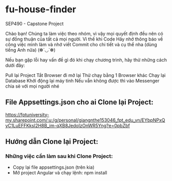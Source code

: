 # fu-house-finder
SEP490 - Capstone Project

Chào bạn! Chúng ta làm việc theo nhóm, vì vậy mọi quyết định đều nên có sự đồng thuận của tất cả mọi người. Vì thế khi Code Hãy nhớ thông báo về công việc mình làm và nhớ viết Commit cho chi tiết và cụ thể nha (dùng tiếng Anh nữa) (❁´◡`❁)

Nếu bạn gặp lỗi hay vấn đề gì đó khi chạy chương trình, hãy thử những cách dưới đây:

Pull lại Project
Tắt Browser đi mở lại
Thử chạy bằng 1 Browser khác
Chạy lại Database
Khởi động lại máy tinh Nếu vẫn không được thì vào Messenger chia sẻ với mọi người nhé

## File Appsettings.json cho ai Clone lại Project:
https://fptuniversity-my.sharepoint.com/:u:/g/personal/giangnthe153046_fpt_edu_vn/EYbpNPxQyC1LuEFFKksI2H8B_im-qXB8JedoIzOnWR5Yng?e=0pbZbf

## Hướng dẫn Clone lại Project:
### Những việc cần làm sau khi Clone Project:
 - Copy lại file appsettings.json (trên kia)
 - Mở project Angular và chạy lệnh: npm install
